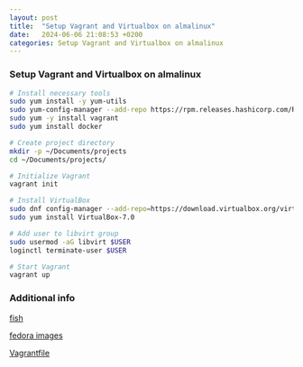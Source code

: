 ```yaml
---
layout: post
title:  "Setup Vagrant and Virtualbox on almalinux"
date:   2024-06-06 21:08:53 +0200
categories: Setup Vagrant and Virtualbox on almalinux
---
```


### Setup Vagrant and Virtualbox on almalinux

```bash
# Install necessary tools
sudo yum install -y yum-utils
sudo yum-config-manager --add-repo https://rpm.releases.hashicorp.com/RHEL/hashicorp.repo
sudo yum -y install vagrant
sudo yum install docker

# Create project directory
mkdir -p ~/Documents/projects
cd ~/Documents/projects/

# Initialize Vagrant
vagrant init

# Install VirtualBox
sudo dnf config-manager --add-repo=https://download.virtualbox.org/virtualbox/rpm/el/virtualbox.repo
sudo yum install VirtualBox-7.0

# Add user to libvirt group
sudo usermod -aG libvirt $USER
loginctl terminate-user $USER

# Start Vagrant
vagrant up
```


### Additional info

[fish](https://fishshell.com/docs/current/cmds/history.html)

[fedora images](https://fedoraproject.org/cloud/download)

[Vagrantfile](https://github.com/kodekloudhub/certified-kubernetes-administrator-course/blob/master/kubeadm-clusters/virtualbox/Vagrantfile)

